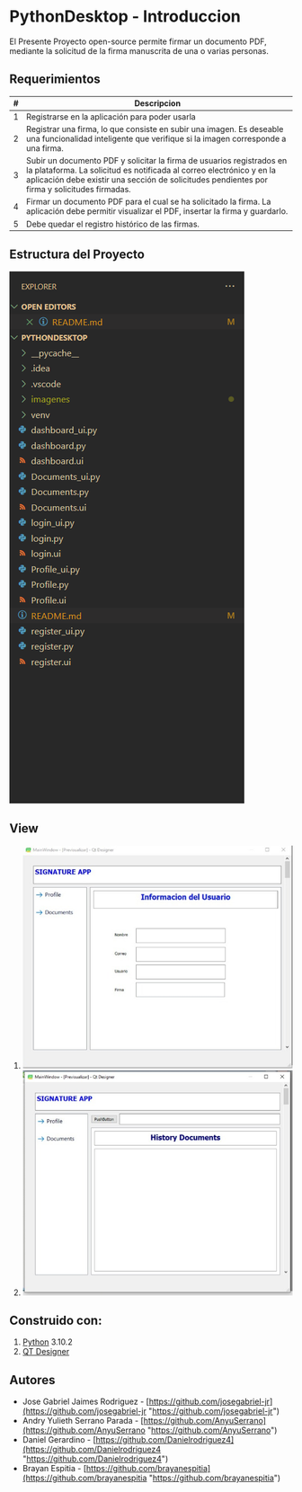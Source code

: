 # PythonDesktop - Introduccion
El Presente Proyecto  open-source permite firmar un documento PDF, mediante la solicitud de la firma manuscrita de una o varias personas.
## Requerimientos
|#   | Descripcion   |
| ------------ | ------------ |
|  1 | Registrarse en la aplicación para poder usarla  |
|  2 | Registrar una firma, lo que consiste en subir una imagen. Es deseable una funcionalidad inteligente que verifique si la imagen corresponde a una firma.  |
|  3 | Subir un documento PDF y solicitar la firma de usuarios registrados en la plataforma. La solicitud es notificada al correo electrónico y en la aplicación debe existir una sección de solicitudes pendientes por firma y solicitudes firmadas.  |
|   4|  Firmar un documento PDF para el cual se ha solicitado la firma. La aplicación debe permitir visualizar el PDF, insertar la firma y guardarlo. |
|5|Debe quedar el registro histórico de las firmas.|

## Estructura del Proyecto

![](https://github.com/Arquitectura-de-Software-UFPS-2022-I/PythonDesktop/blob/fb8e3d3398dc59b7988225877f673b08df7c81f7/imagenes/Estructura.PNG)
## View
1. ![](https://github.com/Arquitectura-de-Software-UFPS-2022-I/PythonDesktop/blob/526c0240a9a9fcbc599e87010a5bbc7ced8b98b7/imagenes/View%20Registro.jpeg)
1. ![](https://github.com/Arquitectura-de-Software-UFPS-2022-I/PythonDesktop/blob/526c0240a9a9fcbc599e87010a5bbc7ced8b98b7/imagenes/View%20Firma.jpeg)

## Construido con:

1) [Python](https://www.python.org/downloads/ "Python") 3.10.2
2) [QT Designer](https://build-system.fman.io/qt-designer-download "QT Designer")

## Autores
- Jose Gabriel Jaimes Rodriguez - [https://github.com/josegabriel-jr](https://github.com/josegabriel-jr "https://github.com/josegabriel-jr")
- Andry Yulieth Serrano Parada - [https://github.com/AnyuSerrano](https://github.com/AnyuSerrano "https://github.com/AnyuSerrano")
- Daniel Gerardino - [https://github.com/Danielrodriguez4](https://github.com/Danielrodriguez4 "https://github.com/Danielrodriguez4")
- Brayan Espitia - [https://github.com/brayanespitia](https://github.com/brayanespitia "https://github.com/brayanespitia")
